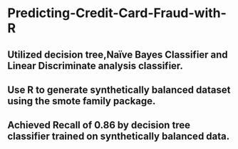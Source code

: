 # Predicting-Credit-Card-Fraud-with-R
## Utilized decision tree,Naïve Bayes Classifier and Linear Discriminate analysis classifier.
## Use R to generate synthetically balanced dataset using the smote family package.
## Achieved Recall of 0.86 by decision tree classifier trained on synthetically balanced data.
